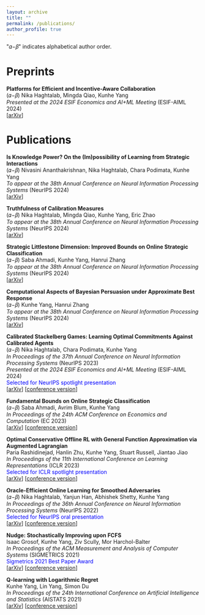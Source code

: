 ```yaml
---
layout: archive
title: ""
permalink: /publications/
author_profile: true
---
```

"𝛼−𝛽" indicates alphabetical author order.

# Preprints

**Platforms for Efficient and Incentive-Aware Collaboration**  
(𝛼−𝛽) Nika Haghtalab, Mingda Qiao, Kunhe Yang  
*Presented at the 2024 ESIF Economics and AI+ML Meeting* (ESIF-AIML 2024)  
[[arXiv](https://arxiv.org/abs/2402.15169)]

# Publications

**Is Knowledge Power? On the (Im)possibility of Learning from Strategic Interactions**  
(𝛼−𝛽) Nivasini Ananthakrishnan, Nika Haghtalab, Chara Podimata, Kunhe Yang  
*To appear at the 38th Annual Conference on Neural Information Processing Systems* (NeurIPS 2024)  
[[arXiv](https://arxiv.org/abs/2408.08272)]

**Truthfulness of Calibration Measures**  
(𝛼−𝛽) Nika Haghtalab, Mingda Qiao, Kunhe Yang, Eric Zhao  
*To appear at the 38th Annual Conference on Neural Information Processing Systems* (NeurIPS 2024)  
[[arXiv](https://arxiv.org/abs/2407.13979)]

**Strategic Littlestone Dimension: Improved Bounds on Online Strategic Classification**  
(𝛼−𝛽) Saba Ahmadi, Kunhe Yang, Hanrui Zhang  
*To appear at the 38th Annual Conference on Neural Information Processing Systems* (NeurIPS 2024)  
[[arXiv](https://arxiv.org/abs/2407.11619)]

**Computational Aspects of Bayesian Persuasion under Approximate Best Response**  
(𝛼−𝛽) Kunhe Yang, Hanrui Zhang  
*To appear at the 38th Annual Conference on Neural Information Processing Systems* (NeurIPS 2024)  
[[arXiv](https://arxiv.org/abs/2402.07426)]  

**Calibrated Stackelberg Games: Learning Optimal Commitments Against Calibrated Agents**  
(𝛼−𝛽) Nika Haghtalab, Chara Podimata, Kunhe Yang  
*In Proceedings of the 37th Annual Conference on Neural Information Processing Systems* (NeurIPS 2023)  
*Presented at the 2024 ESIF Economics and AI+ML Meeting* (ESIF-AIML 2024)  
<span style="color:blue">Selected for NeurIPS spotlight presentation</span>  
[[arXiv](https://arxiv.org/abs/2306.02704)] [[conference version](https://proceedings.neurips.cc/paper_files/paper/2023/hash/c23ccf9eedf87e4380e92b75b24955bb-Abstract-Conference.html)]  

**Fundamental Bounds on Online Strategic Classification**  
(𝛼−𝛽) Saba Ahmadi, Avrim Blum, Kunhe Yang  
*In Proceedings of the 24th ACM Conference on Economics and Computation* (EC 2023)  
[[arXiv](https://arxiv.org/abs/2302.12355)] [[conference version](https://dl.acm.org/doi/10.1145/3580507.3597818)]  

**Optimal Conservative Offline RL with General Function Approximation via Augmented Lagrangian**  
Paria Rashidinejad, Hanlin Zhu, Kunhe Yang, Stuart Russell, Jiantao Jiao  
*In Proceedings of the 11th International Conference on Learning Representations* (ICLR 2023)  
<span style="color:blue">Selected for ICLR spotlight presentation</span>  
[[arXiv](https://arxiv.org/abs/2211.00716)] [[conference version](https://openreview.net/pdf?id=ZsvWb6mJnMv)]  

**Oracle-Efficient Online Learning for Smoothed Adversaries**  
(𝛼−𝛽) Nika Haghtalab, Yanjun Han, Abhishek Shetty, Kunhe Yang  
*In Proceedings of the 36th Annual Conference on Neural Information Processing Systems* (NeurIPS 2022)  
<span style="color:blue">Selected for NeurIPS oral presentation</span>  
[[arXiv](https://arxiv.org/abs/2202.08549)] [[conference version](https://papers.nips.cc/paper_files/paper/2022/hash/1a04df6a405210aab4986994b873db9b-Abstract-Conference.html)]  

**Nudge: Stochastically Improving upon FCFS**  
Isaac Grosof, Kunhe Yang, Ziv Scully, Mor Harchol-Balter  
*In Proceedings of the ACM Measurement and Analysis of Computer Systems* (SIGMETRICS 2021)  
<span style="color:blue">Sigmetrics 2021 Best Paper Award</span>  
[[arXiv](https://arxiv.org/abs/2106.01492)] [[conference version](https://dl.acm.org/doi/abs/10.1145/3410220.3460102)]  

**Q-learning with Logarithmic Regret**  
Kunhe Yang, Lin Yang, Simon Du  
*In Proceedings of the 24th International Conference on Artificial Intelligence and Statistics* (AISTATS 2021)  
[[arXiv](https://arxiv.org/abs/2006.09118)] [[conference version](https://proceedings.mlr.press/v130/yang21b.html)]